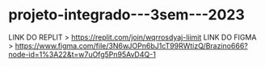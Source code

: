 # projeto-integrado---3sem---2023
LINK DO REPLIT > https://replit.com/join/wqrrosdyaj-liimit
LINK DO FIGMA > https://www.figma.com/file/3N6wJOPn6bJ1cT99RWtizQ/Brazino666?node-id=1%3A22&t=w7uOfg5Pn95AvD4Q-1
